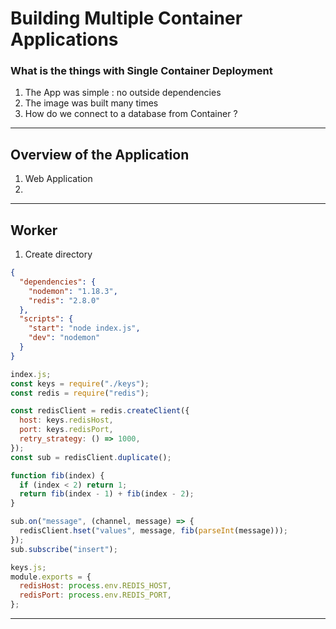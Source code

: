 # Building Multiple Container Applications

### What is the things with Single Container Deployment

1. The App was simple : no outside dependencies
2. The image was built many times
3. How do we connect to a database from Container ?

---

## Overview of the Application

1. Web Application
2.

---

## Worker

1. Create directory

```package.json
{
  "dependencies": {
    "nodemon": "1.18.3",
    "redis": "2.8.0"
  },
  "scripts": {
    "start": "node index.js",
    "dev": "nodemon"
  }
}
```

```js
index.js;
const keys = require("./keys");
const redis = require("redis");

const redisClient = redis.createClient({
  host: keys.redisHost,
  port: keys.redisPort,
  retry_strategy: () => 1000,
});
const sub = redisClient.duplicate();

function fib(index) {
  if (index < 2) return 1;
  return fib(index - 1) + fib(index - 2);
}

sub.on("message", (channel, message) => {
  redisClient.hset("values", message, fib(parseInt(message)));
});
sub.subscribe("insert");
```

```js
keys.js;
module.exports = {
  redisHost: process.env.REDIS_HOST,
  redisPort: process.env.REDIS_PORT,
};
```

---
